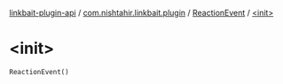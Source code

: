 [linkbait-plugin-api](../../index.md) / [com.nishtahir.linkbait.plugin](../index.md) / [ReactionEvent](index.md) / [&lt;init&gt;](.)


# &lt;init&gt;

`ReactionEvent()`


